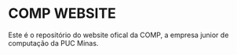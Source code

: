 # COMP WEBSITE

Este é o repositório do website ofical da COMP, a empresa junior de computação da PUC Minas.
